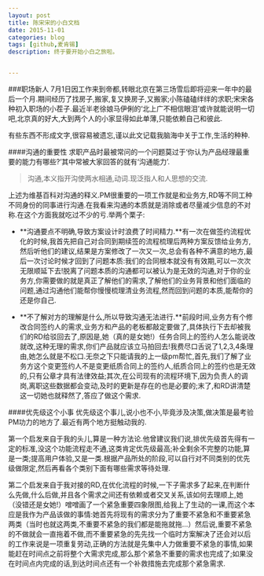 ```yaml
---
layout: post
title: 陈宋宋的小白文档
date: 2015-11-01
categories: blog
tags: [github,麦肯锡]
description: 终于要开始小白之旅啦。


---
```

###职场新人
  7月1日因工作来到帝都,转眼北京在第三场雪后即将迎来一年中的最后一个月.期间经历了找房子,搬家,复又换房子,又搬家;小陈磕磕绊绊的求职;宋宋各种初入职场的小茬子.最近半老徐娘马伊俐的‘北上广不相信眼泪’或许就能说明一切吧,北京真的好大,大到两个人的小家显得如此单薄,只能依赖自己和彼此.

  有些东西不形成文字,很容易被遗忘,谨以此文记载我脑海中关于工作,生活的种种.

####沟通的重要性
求职产品时最被常问的一个问题莫过于‘你认为产品经理最重要的能力有哪些?’其中常被大家回答的就有‘沟通能力’.


>沟通,本义指开沟使两水相通,动词.现泛指人和人思想的交流.

上述为维基百科对沟通的释义.PM很重要的一项工作就是和业务方,RD等不同工种不同身份的同事进行沟通.在我看来沟通的本质就是消除或者尽量减少信息的不对称.在这个方面我就吃过不少的亏.举两个栗子:

* **沟通要点不明确,导致方案设计时浪费了时间精力.**有一次在做签约流程优化的时候,我首先把自己对合同到期续签的流程梳理后两种方案反馈给业务方,然后听他们的建议,结果是方案修改了一次又一次,总会有各种不满意的地方,最后一次讨论时候才回到了问题本质:我们的合同根本就没有有效期,可以一次次无限顺延下去!脱离了问题本质的沟通都可以被认为是无效的沟通,对于你的业务方,你需要做的就是真正了解他们的需求,了解他们的业务背景和他们面临的问题,通过沟通他们能帮你慢慢梳理清业务流程,然而回到问题的本质,能帮你的还是你自己.

* **不了解对方的理解是什么,所以导致沟通无法进行.**前段时间,业务方有个修改合同签约人的需求,业务方和产品的老板都敲定要做了,具体执行下去却被我们的RD给驳回去了,原因是,她（真的是女她!）任务合同上的签约人怎么能说改就改,这种无理的需求,你们产品就应该立马拍回去!我费尽口舌说了1,2,3,4条理由,她怎么就是不松口.无奈之下只能请我的上一级pm帮忙,首先,我们了解了业务方这个变更签约人不是变更纸质合同上的签约人,纸质合同上的签约也是无效的,只有公章才具有法律效益;其次,在公司现有的流程环境下,因为负责人的调岗,离职这些数据都会变动,及时的更新是存在的也是必要的;末了,和RD讲清楚这一切她也就释然了,答应了做这个需求.

####优先级这个小事
优先级这个事儿,说小也不小,毕竟涉及决策,做决策是最考验PM功力的地方了.最近有两个地方挺触动我的.

第一个启发来自于我的头儿,算是一种方法论.他曾建议我们说,排优先级首先得有一定的标准,没这个功能流程走不通,这类肯定优先级最高;补全剩余不完整的功能,算是一类;提高用户体验,又是一类.根据产品所处的阶段,可以自行对不同类别的优先级做限定,然后再看各个类别下面有哪些需求等待处理.

第二个启发来自于我对接的RD,在优化流程的时候,一下子需求多了起来,在判断什么先做,什么后做,并且各个需求之间还有依赖或者交叉关系,该如何去理顺上,她（没错还是女她!）噌噌画了一个紧急重要四象限图,给我上了生动的一课,而这个本应是我作为产品该做的事情:她首先将现有的需求分为了重要不紧急和不重要紧急两类（当时也就这两类,不重要不紧急的我们都是能拖就拖...）然后说,重要不紧急的不做就会一直拖着不做,而不重要紧急的先先找一个临时方案解决了还会对以后的工作来说是一项重复劳动,正确的方法就是先集中人力做重要不紧急的事情,如果能赶在时间点之前将整个大需求完成,那么那个紧急不重要的需求也完成了;如果没在时间点内完成的话,到达时间点还有一个补救措施去完成那个紧急需求.




